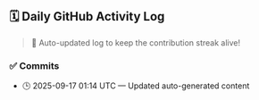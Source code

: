 ## 🗓️ Daily GitHub Activity Log

> 🤖 Auto-updated log to keep the contribution streak alive!

### ✅ Commits

- 🕒 2025-09-17 01:14 UTC — Updated auto-generated content


